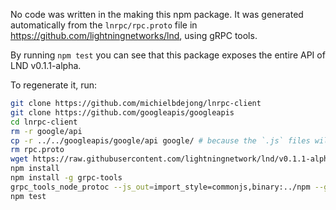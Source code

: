 
No code was written in the making this npm package.
It was generated automatically from the `lnrpc/rpc.proto` file in https://github.com/lightningnetworks/lnd, using gRPC tools.

By running `npm test` you can see that this package exposes the entire API of LND v0.1.1-alpha.

To regenerate it, run:

```sh
git clone https://github.com/michielbdejong/lnrpc-client
git clone https://github.com/googleapis/googleapis
cd lnrpc-client
rm -r google/api
cp -r ../../googleapis/google/api google/ # because the `.js` files will be generated next to the `.proto` files
rm rpc.proto
wget https://raw.githubusercontent.com/lightningnetwork/lnd/v0.1.1-alpha/lnrpc/rpc.proto # use wget instead of git clone as long as this is just one file
npm install
npm install -g grpc-tools
grpc_tools_node_protoc --js_out=import_style=commonjs,binary:../npm --grpc_out=../npm --plugin=protoc-gen-grpc=`which grpc_tools_node_protoc_plugin` rpc.proto
npm test
```

